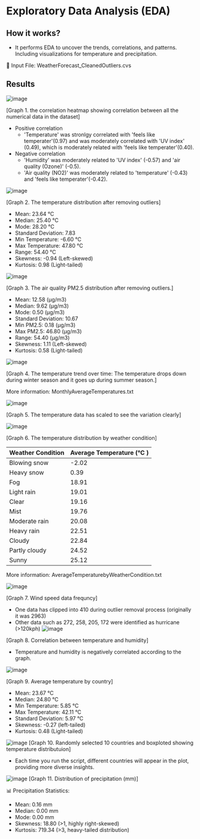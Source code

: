 # Exploratory Data Analysis (EDA)
## How it works?
* It performs EDA to uncover the trends, correlations, and patterns. Including visualizations for temperature and precipitation.

📂 Input File: WeatherForecast_CleanedOutliers.cvs 

## Results

![image](https://github.com/user-attachments/assets/554e7ac9-c762-4881-8193-a84348e389dd)

[Graph 1. the correlation heatmap showing correlation between all the numerical data in the dataset]
* Positive correlation
  * 'Temperature' was stronlgy correlated with 'feels like temperater'(0.97) and was moderately correlated with 'UV index' (0.49), which is moderately related with 'feels like temperater'(0.40). 
* Negative correlation
  * 'Humidity' was moderately related to 'UV index' (-0.57) and 'air quality (Ozone)' (-0.5).
  * 'Air quality (NO2)' was moderately related to 'temperature' (-0.43) and 'feels like temperater'(-0.42).

![image](https://github.com/user-attachments/assets/24044ca9-9916-4d73-a681-d4e40246cd3a)

[Graph 2. The temperature distribution after removing outliers]
* Mean: 23.64 °C
* Median: 25.40 °C
* Mode: 28.20 °C
* Standard Deviation: 7.83
* Min Temperature: -6.60 °C 
* Max Temperature: 47.80 °C
* Range: 54.40 °C
* Skewness: -0.94 (Left-skewed)
* Kurtosis: 0.98 (Light-tailed)

![image](https://github.com/user-attachments/assets/5d25c38e-3509-4eea-accf-d89739dde7e3)

[Graph 3. The air quality PM2.5 distribution after removing outliers.]
* Mean: 12.58 (µg/m3)
* Median: 9.62 (µg/m3)
* Mode: 0.50 (µg/m3)
* Standard Deviation: 10.67
* Min PM2.5: 0.18 (µg/m3)
* Max PM2.5: 46.80 (µg/m3)
* Range: 54.40 (µg/m3)
* Skewness: 1.11 (Left-skewed)
* Kurtosis: 0.58 (Light-tailed)

![image](https://github.com/user-attachments/assets/1fa5d251-6343-4e21-bab1-6c9baf9b62f8)

[Graph 4. The temperature trend over time: The temperature drops down during winter season and it goes up during summer season.]

More information: MonthlyAverageTemperatures.txt

![image](https://github.com/user-attachments/assets/28f4a9e3-dd5e-47dd-ac37-e01baff15f7b)

[Graph 5. The temperature data has scaled to see the variation clearly]

![image](https://github.com/user-attachments/assets/1031cfa6-5b41-4135-a941-d5bd9c5bb2da)

[Graph 6. The temperature distribution by weather condition]

| Weather Condition  | Average Temperature (°C ) |
| ------------- | ------------- |
| Blowing snow | -2.02 |
| Heavy snow | 0.39 |
| Fog | 18.91 |
| Light rain | 19.01 |
| Clear | 19.16 |
| Mist | 19.76 |
| Moderate rain | 20.08 |
| Heavy rain | 22.51 |
| Cloudy | 22.84 |
| Partly cloudy | 24.52 |
| Sunny | 25.12 |

More information:  AverageTemperaturebyWeatherCondition.txt

![image](https://github.com/user-attachments/assets/fa176916-b270-4427-a59f-ca3ecff58d87)

[Graph 7. Wind speed data frequncy]
* One data has clipped into 410 during outlier removal process (originally it was 2963)
* Other data such as 272, 258, 205, 172 were identified as hurricane (>120kph)
![image](https://github.com/user-attachments/assets/217a9a44-4158-48af-8c87-c13e33b02d63)

[Graph 8. Correlation between temperature and humidity]
* Temperature and humidity is negatively correlated according to the graph.
  
![image](https://github.com/user-attachments/assets/d326eab6-4355-42ed-96e9-580e32bced88)

[Graph 9. Average temperature by country]

* Mean: 23.67 °C
* Median: 24.80 °C
* Min Temperature: 5.85 °C
* Max Temperature: 42.11 °C
* Standard Deviation: 5.97 °C
* Skewness: -0.27 (left-tailed)
* Kurtosis: 0.48 (Light-tailed)

![image](https://github.com/user-attachments/assets/706dd611-86c7-4736-aabb-d03caf83549f)
[Graph 10. Randomly selected 10 countries and boxploted showing temperature distributuion]
* Each time you run the script, different countries will appear in the plot, providing more diverse insights.


![image](https://github.com/user-attachments/assets/e13ca009-7a06-4250-a43b-d96f8c229a95)
[Graph 11. Distribution of precipitation (mm)]

📊 Precipitation Statistics:
* Mean: 0.16 mm
* Median: 0.00 mm
* Mode: 0.00 mm
* Skewness: 18.80 (>1, highly right-skewed)
* Kurtosis: 719.34 (>3, heavy-tailed distribution)
